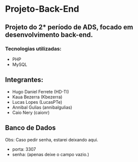 # Projeto-Back-End
## Projeto do 2* período de ADS, focado em desenvolvimento back-end.

### Tecnologias utilizadas: 

- PHP
- MySQL

## Integrantes:

- Hugo Daniel Ferrete (HD-TI)
- Kaua Bezerra (Kbezerra)
- Lucas Lopes (LucasPTe)
- Annibal Gulias (annibalgulias)
- Caio Nery (caionr)

## Banco de Dados

Obs: Caso pedir senha, estarei deixando aqui.
- porta: 3307
- senha: (apenas deixe o campo vazio.)